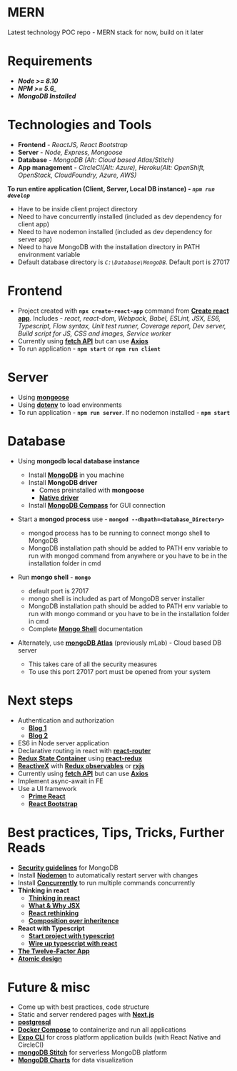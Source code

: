 # MERN
Latest technology POC repo - MERN stack for now, build on it later

# Requirements
* ***Node >= 8.10***
* ***NPM >= 5.6_***
* ***MongoDB Installed***

# Technologies and Tools
* **Frontend** - *ReactJS, React Bootstrap*
* **Server** - *Node, Express, Mongoose*
* **Database** - *MongoDB (Alt: Cloud based Atlas/Stitch)*
* **App management** - *CircleCI(Alt: Azure), Heroku(Alt: OpenShift, OpenStack, CloudFoundry, Azure, AWS)*

**To run entire application (Client, Server, Local DB instance) - *`npm run develop`***
  - Have to be inside client project directory
  - Need to have concurrently installed (included as dev dependency for client app)
  - Need to have nodemon installed (included as dev dependency for server app)
  - Need to have MongoDB with the installation directory in PATH environment variable
  - Default database directory is *`C:\Database\MongoDB`*. Default port is 27017

# Frontend
* Project created with **`npx create-react-app`** command from [**Create react app**](https://reactjs.org/docs/create-a-new-react-app.html). Includes - *react, react-dom, Webpack, Babel, ESLint, JSX, ES6, Typescript, Flow syntax, Unit test runner, Coverage report, Dev server, Build script for JS, CSS and images, Service worker*
* Currently using [**fetch API**](https://developer.mozilla.org/en-US/docs/Web/API/Fetch_API) but can use [**Axios**](https://github.com/axios/axios)
* To run application - **`npm start`** or **`npm run client`**

# Server
* Using [**mongoose**](https://mongoosejs.com/)
* Using [**dotenv**](https://www.npmjs.com/package/dotenv) to load environments
* To run application - **`npm run server`**. If no nodemon installed - **`npm start`**

# Database
* Using **mongodb local database instance**
  - Install [**MongoDB**](https://docs.mongodb.com/manual/tutorial/install-mongodb-on-windows/) in you machine
  - Install **MongoDB driver**
    - Comes preinstalled with **mongoose**
    - [**Native driver**](http://mongodb.github.io/node-mongodb-native/3.4/quick-start/quick-start/)
  - Install [**MongoDB Compass**](https://www.mongodb.com/products/compass) for GUI connection
* Start a **mongod process** use - **`mongod --dbpath=<Database_Directory>`**
  - mongod process has to be running to connect mongo shell to MongoDB
  - MongoDB installation path should be added to PATH env variable to run with mongod command from anywhere or you have to be in the installation folder in cmd
* Run **mongo shell** - **`mongo`**
  - default port is 27017
  - mongo shell is included as part of MongoDB server installer
  - MongoDB installation path should be added to PATH env variable to run with mongo command or you have to be in the installation folder in cmd
  - Complete [**Mongo Shell**](https://docs.mongodb.com/manual/mongo/) documentation

* Alternately, use [**mongoDB Atlas**](https://www.mongodb.com/cloud/atlas) (previously mLab) - Cloud based DB server
  - This takes care of all the security measures
  - To use this port 27017 port must be opened from your system

# Next steps
* Authentication and authorization
  - [**Blog 1**](https://medium.com/swlh/jwt-authentication-authorization-in-nodejs-express-mongodb-rest-apis-2019-ad14ec818122)
  - [**Blog 2**](https://medium.com/quick-code/handling-authentication-and-authorization-with-node-7f9548fedde8)
* ES6 in Node server application
* Declarative routing in react with [**react-router**](https://www.npmjs.com/package/react-router)
* [**Redux State Container**](https://redux.js.org/) using [**react-redux**](https://react-redux.js.org/introduction/quick-start)
* [**ReactiveX**](http://reactivex.io/) with [**Redux observables**](https://redux-observable.js.org/) or [**rxjs**](https://rxjs-dev.firebaseapp.com/)
* Currently using [**fetch API**](https://developer.mozilla.org/en-US/docs/Web/API/Fetch_API) but can use [**Axios**](https://github.com/axios/axios)
* Implement async-await in FE
* Use a UI framework
  - [**Prime React**](https://www.primefaces.org/primereact/#/)
  - [**React Bootstrap**](https://react-bootstrap.github.io/)

# Best practices, Tips, Tricks, Further Reads
* [**Security guidelines**](https://docs.mongodb.com/manual/administration/security-checklist/) for MongoDB
* Install [**Nodemon**](https://www.npmjs.com/package/nodemon) to automatically restart server with changes
* Install [**Concurrently**](https://www.npmjs.com/package/concurrently) to run multiple commands concurrently
* **Thinking in react**
  - [**Thinking in react**](https://reactjs.org/docs/thinking-in-react.html)
  - [**What & Why JSX**](https://reactjs.org/docs/introducing-jsx.html)
  - [**React rethinking**](https://www.youtube.com/watch?v=x7cQ3mrcKaY)
  - [**Composition over inheritence**](https://reactjs.org/docs/composition-vs-inheritance.html)
* **React with Typescript**
  - [**Start project with typescript**](https://create-react-app.dev/docs/adding-typescript/)
  - [**Wire up typescript with react**](https://www.typescriptlang.org/docs/handbook/react-&-webpack.html)
* [**The Twelve-Factor App**](https://12factor.net/)
* [**Atomic design**](https://bradfrost.com/blog/post/atomic-web-design/)

# Future & misc
* Come up with best practices, code structure
* Static and server rendered pages with [**Next.js**](https://nextjs.org/learn/basics/getting-started)
* [**postgresql**](https://www.postgresql.org/docs/)
* [**Docker Compose**](https://docs.docker.com/compose/) to containerize and run all applications
* [**Expo CLI**](https://expo.io/) for cross platform application builds (with React Native and CircleCI)
* [**mongoDB Stitch**](https://www.mongodb.com/cloud/stitch) for serverless MongoDB platform
* [**MongoDB Charts**](https://docs.mongodb.com/charts/master/) for data visualization